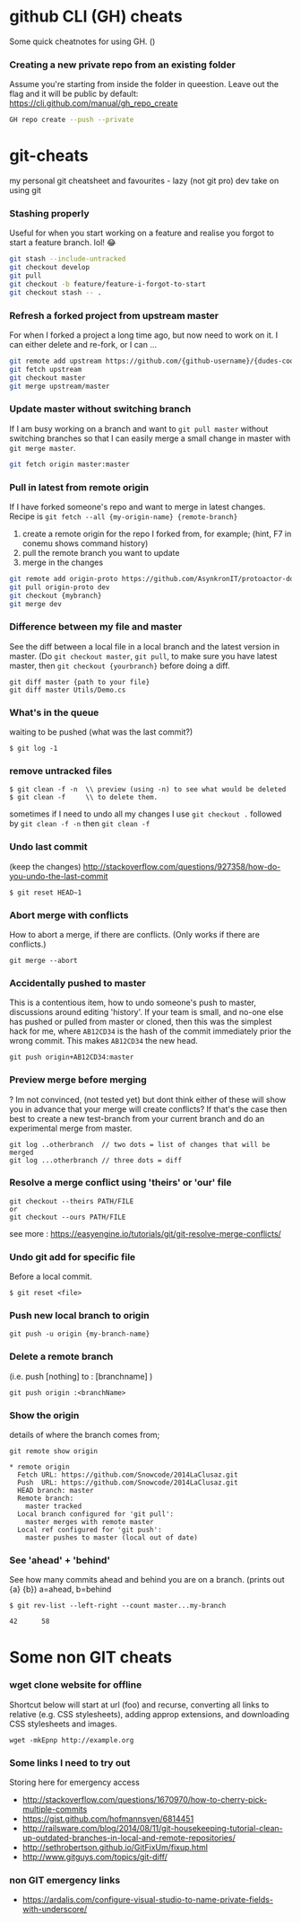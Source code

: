 # github CLI (GH) cheats

Some quick cheatnotes for using GH. ()


### Creating a new private repo from an existing folder 

Assume you're starting from inside the folder in queestion. Leave out the flag and it will be public by default: https://cli.github.com/manual/gh_repo_create

```sh
GH repo create --push --private
```

# git-cheats

my personal git cheatsheet and favourites - lazy (not git pro) dev take on using git

### Stashing properly

Useful for when you start working on a feature and realise you forgot to start a feature branch. lol! 😂

```sh
git stash --include-untracked  
git checkout develop
git pull
git checkout -b feature/feature-i-forgot-to-start
git checkout stash -- .
```

### Refresh a forked project from upstream master

For when I forked a project a long time ago, but now need to work on it. I can either delete and re-fork, or I can ...

```sh
git remote add upstream https://github.com/{github-username}/{dudes-cool-project}.git
git fetch upstream
git checkout master
git merge upstream/master
```

### Update master without switching branch

If I am busy working on a branch and want to `git pull master` without switching branches so that I can easily merge a small change in master with `git merge master`. 

```sh
git fetch origin master:master
```

### Pull in latest from remote origin

If I have forked someone's repo and want to merge in latest changes. Recipe is `git fetch --all {my-origin-name} {remote-branch}`

1. create a remote origin for the repo I forked from, for example; (hint, F7 in conemu shows command history)
2. pull the remote branch you want to update
3. merge in the changes

```sh
git remote add origin-proto https://github.com/AsynkronIT/protoactor-dotnet.git
git pull origin-proto dev
git checkout {mybranch}
git merge dev
```

### Difference between my file and master
See the diff between a local file in a local branch and the latest version in master. (Do `git checkout master`, `git pull`, to make sure you have latest master, then `git checkout {yourbranch}` before doing a diff. 
```
git diff master {path to your file}
git diff master Utils/Demo.cs
```

### What's in the queue 
waiting to be pushed (what was the last commit?)
```
$ git log -1
```

### remove untracked files
```
$ git clean -f -n  \\ preview (using -n) to see what would be deleted
$ git clean -f     \\ to delete them.
```
sometimes if I need to undo all my changes I use `git checkout .` followed by `git clean -f -n` then `git clean -f`

### Undo last commit 
(keep the changes) http://stackoverflow.com/questions/927358/how-do-you-undo-the-last-commit
```
$ git reset HEAD~1
```
### Abort merge with conflicts
How to abort a merge, if there are conflicts. (Only works if there are conflicts.)
```
git merge --abort
```
### Accidentally pushed to master
This is a contentious item, how to undo someone's push to master, discussions around editing 'history'. If your team is small, and no-one else has pushed or pulled from master or cloned, then this was the simplest hack for me, where `AB12CD34` is the hash of the commit immediately prior the wrong commit. This makes `AB12CD34` the new head. 
```
git push origin+AB12CD34:master
```

### Preview merge before merging
? Im not convinced, (not tested yet) but dont think either of these will show you in advance that your merge will create conflicts? 
If that's the case then best to create a new test-branch from your current branch and do an experimental merge from master.
```
git log ..otherbranch  // two dots = list of changes that will be merged 
git log ...otherbranch // three dots = diff
```

### Resolve a merge conflict using 'theirs' or 'our' file

```
git checkout --theirs PATH/FILE
or
git checkout --ours PATH/FILE
```

see more : https://easyengine.io/tutorials/git/git-resolve-merge-conflicts/

### Undo git add for specific file
Before a local commit.
```
$ git reset <file>
```

### Push new local branch to origin

```
git push -u origin {my-branch-name}
```

### Delete a remote branch
(i.e. push [nothing] to : [branchname] )
```
git push origin :<branchName>
```

### Show the origin 
details of where the branch comes from;
```
git remote show origin
```
```
* remote origin
  Fetch URL: https://github.com/Snowcode/2014LaClusaz.git
  Push  URL: https://github.com/Snowcode/2014LaClusaz.git
  HEAD branch: master
  Remote branch:
    master tracked
  Local branch configured for 'git pull':
    master merges with remote master
  Local ref configured for 'git push':
    master pushes to master (local out of date)
```

### See 'ahead' + 'behind'
See how many commits ahead and behind you are on a branch. (prints out {a} {b}) a=ahead, b=behind 
```
$ git rev-list --left-right --count master...my-branch
```
```
42      58
```
# Some non GIT cheats

### wget clone website for offline

Shortcut below will start at url (foo) and recurse, converting all links to relative (e.g. CSS stylesheets), adding approp extensions, and downloading CSS stylesheets and images.

```
wget -mkEpnp http://example.org
```


### Some links I need to try out
Storing here for emergency access
- http://stackoverflow.com/questions/1670970/how-to-cherry-pick-multiple-commits
- https://gist.github.com/hofmannsven/6814451
- http://railsware.com/blog/2014/08/11/git-housekeeping-tutorial-clean-up-outdated-branches-in-local-and-remote-repositories/
- http://sethrobertson.github.io/GitFixUm/fixup.html
- http://www.gitguys.com/topics/git-diff/

### non GIT emergency links

- https://ardalis.com/configure-visual-studio-to-name-private-fields-with-underscore/

